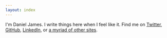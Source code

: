 ```yaml
---
layout: index
---
```


I'm Daniel James. I write things here when I feel like it. Find me on [Twitter][twitter], [GitHub][github], [LinkedIn][linkedin], or [a myriad of other sites][find-me].

[twitter]: https://twitter.com/thzinc
[github]: https://github.com/thzinc
[linkedin]: https://www.linkedin.com/in/danielijames/
[find-me]: /find-me
